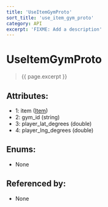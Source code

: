 ```yaml
---
title: 'UseItemGymProto'
sort_title: 'use_item_gym_proto'
category: API
excerpt: 'FIXME: Add a description'
---
```


[comment]: <> (THIS PART IS GENERATED - AKA DON'T EDIT THIS PART MANUALLY)

# UseItemGymProto

> {{ page.excerpt }}

## Attributes:

- 1: item ([Item](../../enums/Item/))
- 2: gym_id (string)
- 3: player_lat_degrees (double)
- 4: player_lng_degrees (double)

## Enums:

- None

## Referenced by:

- None

[comment]: <> (YOU CAN EDIT AFTER THIS)
